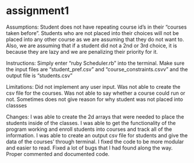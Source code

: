 # assignment1
Assumptions: Student does not have repeating course id’s in their “courses taken before”. 
Students who are not placed into their choices will not be placed into any other course as we are 
assuming that they do not want to. Also, we are assuming that if a student did not a 2nd or 3rd choice,
 it is because they are lazy and we are penalizing their priority for it. 

Instructions: 
Simply enter “ruby Scheduler.rb” into the terminal. Make sure the input files are “student_pref.csv” 
and “course_constraints.csvv” and the output file is “students.csv”

Limitations: Did not implement any user input. Was not able to create the csv file for the courses. 
Was not able to say whether a course could run or not. Sometimes does not give reason for why student was not placed into classses

Changes: I was able to create the 2d arrays that were needed to place the students inside of the
 classes. I was able to get the functionality of the program working and enroll students into 
 courses and track all of the information. I was able to create an output csv file for students and
  give the data of the courses’ through terminal. I fixed the code to be more modular and easier to read. Fixed a lot of bugs that I had found along the way. Proper commented and documented code.